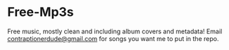 # Free-Mp3s
Free music, mostly clean and including album covers and metadata! Email contraptionerdude@gmail.com for songs you want me to put in the repo.
